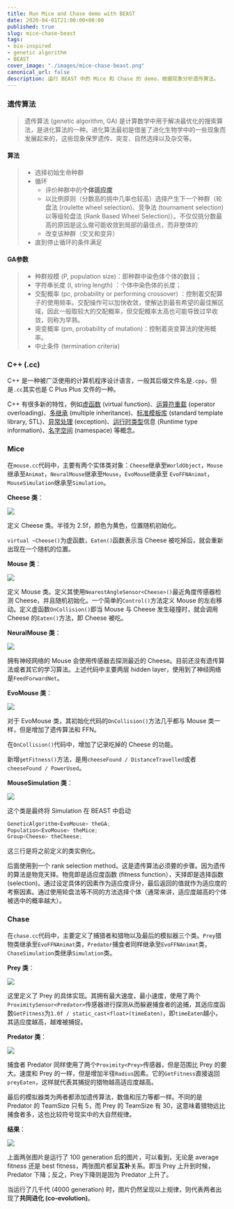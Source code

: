 ```yaml
---
title: Run Mice and Chase demo with BEAST
date: 2020-04-01T21:00:00+08:00
published: true
slug: mice-chase-beast
tags:
- bio-inspired
- genetic algorithm
- BEAST
cover_image: "./images/mice-chase-beast.png"
canonical_url: false
description: 运行 BEAST 中的 Mice 和 Chase 的 demo，根据现象分析遗传算法。
---
```


### 遗传算法

> 遗传算法 (genetic algorithm, GA) 是计算数学中用于解决最优化的搜索算法，是进化算法的一种。进化算法最初是借鉴了进化生物学中的一些现象而发展起来的，这些现象保罗遗传、突变、自然选择以及杂交等。

#### 算法

> * 选择初始生命种群
> * 循环
>     * 评价种群中的**个体适应度**
>     * 以比例原则（分数高的挑中几率也较高）选择产生下一个种群（轮盘法 (roulette wheel selection)、竞争法 (tournament selection) 以等级轮盘法 (Rank Based Wheel Selection)）。不仅仅挑分数最高的原因是这么做可能收敛到局部的最佳点，而非整体的
>     * 改变该种群（交叉和变异）
> * 直到停止循环的条件满足

#### GA参数

> * 种群规模 (P, population size)：即种群中染色体个体的数目；
> * 字符串长度 (I, string length) ：个体中染色体的长度；
> * 交配概率 (pc, probability or performing crossover) ：控制着交配算子的使用频率。交配操作可以加快收敛，使解达到最有希望的最佳解区域，因此一般取较大的交配概率，但交配概率太高也可能导致过早收敛，则称为早熟。
> * 突变概率 (pm, probability of mutation)：控制着突变算法的使用概率。
> * 中止条件 (termination criteria)

### C++ (.cc)

C++ 是一种被广泛使用的计算机程序设计语言，一般其后缀文件名是`.cpp`，但是`.cc`其实也是 C Plus Plus 文件的一种。

C++ 有很多新的特性，例如[虚函数](https://zh.wikipedia.org/wiki/虚函数) (virtual function)、[运算符重载](https://zh.wikipedia.org/wiki/运算符重载) (operator overloading)、[多继承](https://zh.wikipedia.org/wiki/多重继承) (multiple inheritance)、[标准模板库](https://zh.wikipedia.org/wiki/标准模板库) (standard template library, STL)、[异常处理](https://zh.wikipedia.org/wiki/异常处理) (exception)、[运行时类型](https://zh.wikipedia.org/wiki/RTTI)信息 (Runtime type information)、[名字空间](https://zh.wikipedia.org/wiki/命名空间) (namespace) 等概念。

### Mice

在`mouse.cc`代码中，主要有两个实体类对象：`Cheese`继承至`WorldObject`，`Mouse`继承至`Animat`，`NeuralMouse`继承至`Mouse`，`EvoMouse`继承至 `EvoFFNAnimat`，`MouseSimulation`继承至`Simulation`。

**Cheese 类**：

![](https://www.notion.so/image/https%3A%2F%2Fs3-us-west-2.amazonaws.com%2Fsecure.notion-static.com%2F6af280ab-4e56-48db-a007-881a12e8a5d1%2FUntitled.png?table=block&id=155a3b4d-07a7-4a1f-9420-6237578e6834&spaceId=77b9deb7-cc8a-4bc2-82c7-73fdf2893565&width=3260&userId=&cache=v2)

定义 Cheese 类。半径为 2.5f，颜色为黄色，位置随机初始化。

`virtual ~Cheese()`为虚函数，`Eaten()`函数表示当 Cheese 被吃掉后，就会重新出现在一个随机的位置。

**Mouse 类**：

![](https://www.notion.so/image/https%3A%2F%2Fs3-us-west-2.amazonaws.com%2Fsecure.notion-static.com%2F96603171-4563-45f3-a664-a78392020998%2FUntitled.png?table=block&id=863e90b8-013e-44c3-9c71-c4b4f2590893&spaceId=77b9deb7-cc8a-4bc2-82c7-73fdf2893565&width=3060&userId=&cache=v2)

定义 Mouse 类。定义其使用`NearestAngleSensor<Cheese>()`最近角度传感器检测 Cheese，并且随机初始化。一个简单的`Control()`方法定义 Mouse 的左右移动。定义虚函数`OnCollision()`即当 Mouse 与 Cheese 发生碰撞时，就会调用 Cheese 的`Eaten()`方法，即 Cheese 被吃。

**NeuralMouse 类**：

![](https://www.notion.so/image/https%3A%2F%2Fs3-us-west-2.amazonaws.com%2Fsecure.notion-static.com%2Fb9e19a37-0774-44b9-a563-7ee69a1f5db9%2FUntitled.png?table=block&id=0ddd2fbe-c4b8-44a8-8fc4-51423478aa45&spaceId=77b9deb7-cc8a-4bc2-82c7-73fdf2893565&width=3230&userId=&cache=v2)

拥有神经网络的 Mouse 会使用传感器去探测最近的 Cheese。目前还没有遗传算法或者其它的学习算法。上述代码中主要两层 hidden layer，使用到了神经网络是`FeedForwardNet`。

**EvoMouse 类**：

![](https://www.notion.so/image/https%3A%2F%2Fs3-us-west-2.amazonaws.com%2Fsecure.notion-static.com%2F118f7b9a-4c3c-4d0b-a170-64e729c48cd2%2FUntitled.png?table=block&id=a149db23-7b97-481a-83a0-8ad70823833f&spaceId=77b9deb7-cc8a-4bc2-82c7-73fdf2893565&width=4100&userId=&cache=v2)

对于 EvoMouse 类，其初始化代码的`OnCollision()`方法几乎都与 Mouse 类一样，但是增加了遗传算法和 FFN。

在`OnCollision()`代码中，增加了记录吃掉的 Cheese 的功能。

新增`getFitness()`方法，是用`cheeseFound / DistanceTravelled`或者`cheeseFound / PowerUsed`。

**MouseSimulation 类**：

![](https://www.notion.so/image/https%3A%2F%2Fs3-us-west-2.amazonaws.com%2Fsecure.notion-static.com%2Fc0f22ba2-25ff-4657-8038-ca16f89807af%2FUntitled.png?table=block&id=2133a9b9-cce9-4a55-9f63-e043f891a4d2&spaceId=77b9deb7-cc8a-4bc2-82c7-73fdf2893565&width=3470&userId=&cache=v2)

这个类是最终将 Simulation 在 BEAST 中启动

```c++
GeneticAlgorithm<EvoMouse> theGA;
Population<EvoMouse> theMice;
Group<Cheese> theCheese;
```

这三行是将之前定义的类实例化。

后面使用到一个 rank selection method。这是遗传算法必须要的步骤。因为遗传的算法是物竞天择。物竞即是适应度函数 (fitness function），天择即是选择函数 (selection)。通过设定具体的因素作为适应度评分，最后返回的值就作为适应度的考察因素。通过使用轮盘法等不同的方法选择个体（通常来讲，适应度越高的个体被选中的概率越大）。

### Chase

在`chase.cc`代码中，主要定义了捕猎者和猎物以及最后的模拟器三个类。`Prey`猎物类继承至`EvoFFNAnimat`类，`Predator`捕食者同样继承至`EvoFFNAnimat`类，`ChaseSimulation`类继承`Simulation`类。

**Prey 类**：

![](https://www.notion.so/image/https%3A%2F%2Fs3-us-west-2.amazonaws.com%2Fsecure.notion-static.com%2F4e395d29-901a-4429-823c-bb7ef1c7b2f5%2FUntitled.png?table=block&id=c4f27731-6fa4-4d50-959e-307894c0ad69&spaceId=77b9deb7-cc8a-4bc2-82c7-73fdf2893565&width=3470&userId=&cache=v2)

这里定义了 Prey 的具体实现。其拥有最大速度，最小速度，使用了两个`ProximitySensor<Predator>`传感器进行探测从而躲避捕食者的追捕，其适应度函数`GetFitness`为`1.0f / static_cast<float>(timeEaten)`，即`timeEaten`越小，其适应度越高，越难被捕捉。

**Predator 类**：

![](https://www.notion.so/image/https%3A%2F%2Fs3-us-west-2.amazonaws.com%2Fsecure.notion-static.com%2F83a03d2e-4a40-41c0-8989-bdb1c03a2bfc%2FUntitled.png?table=block&id=d7ad6a45-f332-458b-9b29-1d7562e102e9&spaceId=77b9deb7-cc8a-4bc2-82c7-73fdf2893565&width=3360&userId=&cache=v2)

捕食者 Predator 同样使用了两个`Proximity<Prey>`传感器，但是范围比 Prey 的要大。速度和 Prey 的一样，但是增加半径`Radius`因素。它的`GetFitness`直接返回`preyEaten`，这样就代表其捕捉的猎物越高适应度越高。

最后的模拟器类为两者都添加遗传算法，数值和压力等都一样。不同的是 Predator 的 TeamSize 只有 5，而 Prey 的 TeamSize 有 30，这意味着猎物远比捕食者多，这也比较符号现实中的大自然规律。

**结果**：

![](https://www.notion.so/image/https%3A%2F%2Fs3-us-west-2.amazonaws.com%2Fsecure.notion-static.com%2Fda6311a6-9466-4da1-9227-0d7db45e8ade%2FUntitled.png?table=block&id=82a0dc68-2739-4da9-a5b5-0bfa0da80412&spaceId=77b9deb7-cc8a-4bc2-82c7-73fdf2893565&width=1280&userId=&cache=v2)

上面两张图片是运行了 100 generation 后的图片，可以看到，无论是 average fitness 还是 best fitness，两张图片都呈**互补**关系。即当 Prey 上升到时候，Predator 下降；反之，Prey下降则是因为 Predator 上升了。

当运行了几千代 (4000 generation) 时，图片仍然呈现以上规律，则代表两者出现了**共同进化 (co-evolution)**。

